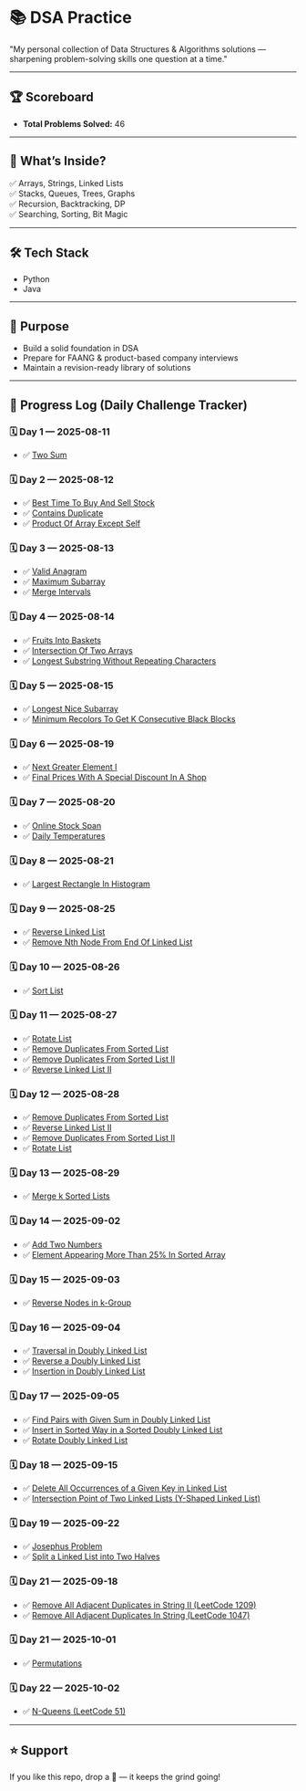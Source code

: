 # 📚 DSA Practice

"My personal collection of Data Structures & Algorithms solutions — sharpening problem-solving skills one question at a time."

---

## 🏆 Scoreboard

- **Total Problems Solved:** 46
  
---

## 📌 What’s Inside?
✅ Arrays, Strings, Linked Lists  
✅ Stacks, Queues, Trees, Graphs  
✅ Recursion, Backtracking, DP  
✅ Searching, Sorting, Bit Magic  

---

## 🛠 Tech Stack
- Python  
- Java  

---

## 🚀 Purpose
- Build a solid foundation in DSA  
- Prepare for FAANG & product-based company interviews  
- Maintain a revision-ready library of solutions  

---

## 📅 Progress Log (Daily Challenge Tracker)

### 🗓 Day 1 — 2025-08-11
- ✅ [Two Sum](https://leetcode.com/problems/two-sum/)

### 🗓 Day 2 — 2025-08-12
- ✅ [Best Time To Buy And Sell Stock](https://leetcode.com/problems/best-time-to-buy-and-sell-stock/)
- ✅ [Contains Duplicate](https://leetcode.com/problems/contains-duplicate/)
- ✅ [Product Of Array Except Self](https://leetcode.com/problems/product-of-array-except-self/)

### 🗓 Day 3 — 2025-08-13
- ✅ [Valid Anagram](https://leetcode.com/problems/valid-anagram/)
- ✅ [Maximum Subarray](https://leetcode.com/problems/maximum-subarray/description/)
- ✅ [Merge Intervals](https://leetcode.com/problems/merge-intervals/)

### 🗓 Day 4 — 2025-08-14
- ✅ [Fruits Into Baskets](https://leetcode.com/problems/fruit-into-baskets/)
- ✅ [Intersection Of Two Arrays](https://leetcode.com/problems/intersection-of-two-arrays/)
- ✅ [Longest Substring Without Repeating Characters](https://leetcode.com/problems/longest-substring-without-repeating-characters/)

### 🗓 Day 5 — 2025-08-15
- ✅ [Longest Nice Subarray](https://leetcode.com/problems/longest-nice-subarray/)
- ✅ [Minimum Recolors To Get K Consecutive Black Blocks](https://leetcode.com/problems/minimum-recolors-to-get-k-consecutive-black-blocks/)

### 🗓 Day 6 — 2025-08-19
- ✅ [Next Greater Element I](https://leetcode.com/problems/next-greater-element-i/)
- ✅ [Final Prices With A Special Discount In A Shop](https://leetcode.com/problems/final-prices-with-a-special-discount-in-a-shop/description/)

### 🗓 Day 7 — 2025-08-20
- ✅ [Online Stock Span](https://leetcode.com/problems/online-stock-span/description/)
- ✅ [Daily Temperatures](https://leetcode.com/problems/daily-temperatures/)

### 🗓 Day 8 — 2025-08-21
- ✅ [Largest Rectangle In Histogram](https://leetcode.com/problems/largest-rectangle-in-histogram/)

### 🗓 Day 9 — 2025-08-25
- ✅ [Reverse Linked List](https://leetcode.com/problems/reverse-linked-list/)
- ✅ [Remove Nth Node From End Of Linked List](https://leetcode.com/problems/remove-nth-node-from-end-of-list/description/)

### 🗓 Day 10 — 2025-08-26
- ✅ [Sort List](https://leetcode.com/problems/sort-list/)

### 🗓 Day 11 — 2025-08-27
- ✅ [Rotate List](https://leetcode.com/problems/rotate-list/)
- ✅ [Remove Duplicates From Sorted List](https://leetcode.com/problems/remove-duplicates-from-sorted-list/)
- ✅ [Remove Duplicates From Sorted List II](https://leetcode.com/problems/remove-duplicates-from-sorted-list-ii/)
- ✅ [Reverse Linked List II](https://leetcode.com/problems/reverse-linked-list-ii/)

### 🗓 Day 12 — 2025-08-28
- ✅ [Remove Duplicates From Sorted List](https://leetcode.com/problems/remove-duplicates-from-sorted-list/)
- ✅ [Reverse Linked List II](https://leetcode.com/problems/reverse-linked-list-ii/)
- ✅ [Remove Duplicates From Sorted List II](https://leetcode.com/problems/remove-duplicates-from-sorted-list-ii/)
- ✅ [Rotate List](https://leetcode.com/problems/rotate-list/)

### 🗓 Day 13 — 2025-08-29
- ✅ [Merge k Sorted Lists](https://leetcode.com/problems/merge-k-sorted-lists/)

### 🗓 Day 14 — 2025-09-02
- ✅ [Add Two Numbers](https://leetcode.com/problems/add-two-numbers/)  
- ✅ [Element Appearing More Than 25% In Sorted Array](https://leetcode.com/problems/element-appearing-more-than-25-in-sorted-array/)

### 🗓 Day 15 — 2025-09-03
- ✅ [Reverse Nodes in k-Group](https://leetcode.com/problems/reverse-nodes-in-k-group/)

### 🗓 Day 16 — 2025-09-04
- ✅ [Traversal in Doubly Linked List](https://www.geeksforgeeks.org/doubly-linked-list/)  
- ✅ [Reverse a Doubly Linked List](https://www.geeksforgeeks.org/reverse-a-doubly-linked-list/)  
- ✅ [Insertion in Doubly Linked List](https://www.geeksforgeeks.org/doubly-linked-list-insertion-at-given-position/)

### 🗓 Day 17 — 2025-09-05
- ✅ [Find Pairs with Given Sum in Doubly Linked List](https://www.geeksforgeeks.org/find-pairs-with-given-sum-in-doubly-linked-list/)  
- ✅ [Insert in Sorted Way in a Sorted Doubly Linked List](https://www.geeksforgeeks.org/insert-in-sorted-way-in-a-sorted-doubly-linked-list/)  
- ✅ [Rotate Doubly Linked List](https://www.geeksforgeeks.org/rotate-doubly-linked-list-by-p-nodes/)  

### 🗓 Day 18 — 2025-09-15
- ✅ [Delete All Occurrences of a Given Key in Linked List](https://www.geeksforgeeks.org/delete-occurrences-given-key-linked-list/)
- ✅ [Intersection Point of Two Linked Lists (Y-Shaped Linked List)](https://www.geeksforgeeks.org/write-a-function-to-get-the-intersection-point-of-two-linked-lists/)

### 🗓 Day 19 — 2025-09-22
- ✅ [Josephus Problem](https://www.geeksforgeeks.org/josephus-problem/)
- ✅ [Split a Linked List into Two Halves](https://www.geeksforgeeks.org/split-a-circular-linked-list-into-two-halves/)

### 🗓 Day 21 — 2025-09-18
- ✅ [Remove All Adjacent Duplicates in String II (LeetCode 1209)](https://leetcode.com/problems/remove-all-adjacent-duplicates-in-string-ii/)
- ✅ [Remove All Adjacent Duplicates In String (LeetCode 1047)](https://leetcode.com/problems/remove-all-adjacent-duplicates-in-string/)

### 🗓 Day 21 — 2025-10-01
- ✅ [Permutations](https://leetcode.com/problems/permutations/)

### 🗓 Day 22 — 2025-10-02
- ✅ [N-Queens (LeetCode 51)](https://leetcode.com/problems/n-queens/)


  



---

## ⭐ Support
If you like this repo, drop a 🌟 — it keeps the grind going!



